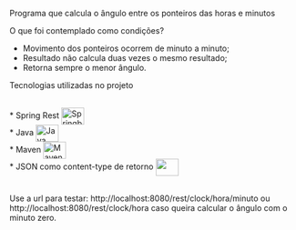 Programa que calcula o ângulo entre os ponteiros das horas e minutos

O que foi contemplado como condições?

* Movimento dos ponteiros ocorrem de minuto a minuto;
* Resultado não calcula duas vezes o mesmo resultado;
* Retorna sempre o menor ângulo.

Tecnologias utilizadas no projeto

<div><br>
* Spring Rest <img align="center" alt="Springboot" height="30" width="40" src="https://cdn.jsdelivr.net/gh/devicons/devicon/icons/spring/spring-original.svg"><br>
* Java <img align="center" alt="Java" height="30" width="40" src="https://cdn.jsdelivr.net/gh/devicons/devicon/icons/java/java-original-wordmark.svg"><br>
* Maven <img align="center" alt="Maven" height="30" width="40" src="https://cdn.jsdelivr.net/gh/devicons/devicon@latest/icons/maven/maven-original-wordmark.svg"><br>
* JSON como content-type de retorno <img align="center" alt=""JSON height="30" width="40" src="https://cdn.jsdelivr.net/gh/devicons/devicon@latest/icons/json/json-plain.svg"><br>
</div>
<br>

Use a url para testar: http://localhost:8080/rest/clock/hora/minuto ou http://localhost:8080/rest/clock/hora 
caso queira calcular o ângulo com o minuto zero.

